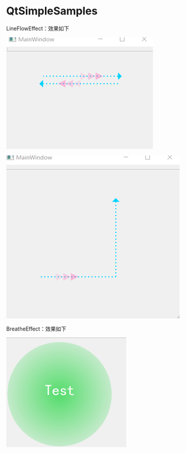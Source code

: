 # QtSimpleSamples
LineFlowEffect：效果如下

![DoubleLine](https://github.com/Someday-7/QtSimpleSamples/blob/master/gif/arrowMovement1.gif)

![SingleLine](https://github.com/Someday-7/QtSimpleSamples/blob/master/gif/arrowMovement2.gif)

BreatheEffect：效果如下

![Circle](https://github.com/Someday-7/QtSimpleSamples/blob/master/gif/Breathe.gif)

